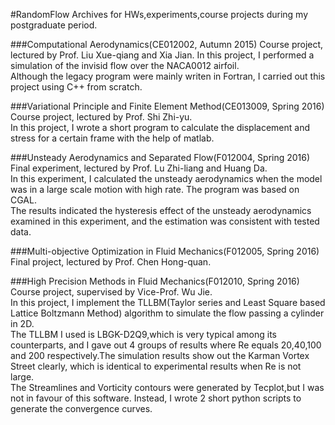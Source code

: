 #RandomFlow
Archives for HWs,experiments,course projects during my postgraduate period.

###Computational Aerodynamics(CE012002, Autumn 2015)
Course project, lectured by Prof. Liu Xue-qiang and Xia Jian.
In this project, I performed a simulation of the invisid flow over the NACA0012 airfoil.  
Although the legacy program were mainly writen in Fortran, I carried out this project using C++ from scratch.  


###Variational Principle and Finite Element Method(CE013009, Spring 2016)
Course project, lectured by Prof. Shi Zhi-yu.  
In this project, I wrote a short program to calculate the displacement and stress for a certain frame with the help of matlab.

###Unsteady Aerodynamics and Separated Flow(F012004, Spring 2016)
Final experiment, lectured by Prof. Lu Zhi-liang and Huang Da.  
In this experiment, I calculated the unsteady aerodynamics when the model was in a large scale motion with high rate. The program was based on CGAL.  
The results indicated the hysteresis effect of the unsteady aerodynamics examined in this experiment, and the estimation was consistent with tested data.

###Multi-objective Optimization in Fluid Mechanics(F012005, Spring 2016)
Final project, lectured by Prof. Chen Hong-quan.  

###High Precision Methods in Fluid Mechanics(F012010, Spring 2016)
Course project, supervised by Vice-Prof. Wu Jie.  
In this project, I implement the TLLBM(Taylor series and Least Square based Lattice Boltzmann Method) algorithm to simulate the flow passing a cylinder in 2D.  
The TLLBM I used is LBGK-D2Q9,which is very typical among its counterparts, and I gave out 4 groups of results where Re equals 20,40,100 and 200 respectively.The simulation results show out the Karman Vortex Street clearly, which is identical to experimental results when Re is not large.  
The Streamlines and Vorticity contours were generated by Tecplot,but I was not in favour of this software. Instead, I wrote 2 short python scripts to generate the convergence curves.  
